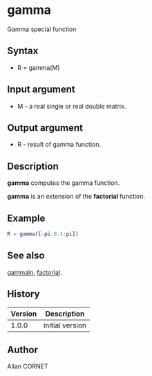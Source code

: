 # gamma

Gamma special function

## Syntax

- R = gamma(M)

## Input argument

- M - a real single or real double matrix.

## Output argument

- R - result of gamma function.

## Description

  <p><b>gamma</b> computes the gamma function.</p>
  <p><b>gamma</b> is an extension of the <b>factorial</b> function.</p>

## Example

```matlab
R = gamma([-pi:0.1:pi])
```

## See also

[gammaln](gammaln.md), [factorial](../elementary_functions/factorial.md).

## History

| Version | Description     |
| ------- | --------------- |
| 1.0.0   | initial version |

## Author

Allan CORNET
